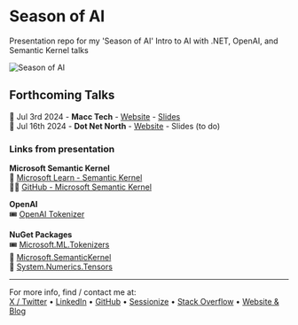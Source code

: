 # Season of AI
Presentation repo for my 'Season of AI' Intro to AI with .NET, OpenAI, and Semantic Kernel talks

![Season of AI](season-of-ai.png)

## Forthcoming Talks
📅 Jul 3rd 2024 - **Macc Tech** - [Website](https://www.meetup.com/macctech/events/301829704/) - [Slides](https://mikeirvingweb.s3.eu-west-2.amazonaws.com/season-of-ai/2024-07-03-Mike-Irving-Talking-Pride-with-AI.pptx)  
📅 Jul 16th 2024 - **Dot Net North** - [Website](https://www.meetup.com/dotnetnorth/events/300783221/) - Slides (to do)  

### Links from presentation

**Microsoft Semantic Kernel**  
📄 [Microsoft Learn - Semantic Kernel](https://learn.microsoft.com/en-us/semantic-kernel/)  
🧑‍💻 [GitHub - Microsoft Semantic Kernel](https://github.com/microsoft/semantic-kernel)  

**OpenAI**  
🎟️ [OpenAI Tokenizer](https://platform.openai.com/tokenizer)  

**NuGet Packages**  
🎟️ [Microsoft.ML.Tokenizers](https://www.nuget.org/packages/Microsoft.ML.Tokenizers/)  
🧩 [Microsoft.SemanticKernel](https://www.nuget.org/packages/Microsoft.SemanticKernel/)  
🧮 [System.Numerics.Tensors](https://www.nuget.org/packages/System.Numerics.Tensors/)  

---
For more info, find / contact me at:  
[X / Twitter](https://x.com/mikeirvingweb) • [LinkedIn](https://www.linkedin.com/in/mikeirving) • [GitHub](https://github.com/mikeirvingweb) • [Sessionize](https://sessionize.com/mikeirving/) • [Stack Overflow](https://stackoverflow.com/users/482901/mike-irving) • [Website & Blog](https://www.mike-irving.co.uk/)
